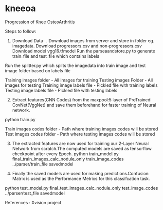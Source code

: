 # kneeoa
Progression of Knee OsteoArthritis

Steps to follow:

1) Download Data- .
  Download images from server and store in folder eg. imagedata. Download progressors.csv and non-progressors.csv
  Download model vgg16.tfmodel
  Run the parseaandstore.py to generate train_file and test_file which contains labels

  Run the splitter.py which splits the imagedata into train image and test image folder based on labels file 

Training images folder - All images for training
Testing images Folder - All images for testing
Training image labels file - Pickled file with training labels
Testing image labels file - Pickled file with testing labels

2) Extract features(CNN Codes) from the maxpool:5 layer of PreTrained CovNet(VggNet) and save them beforehand for faster training of Neural network.

python train.py <Training images folder> <Testing image folder> <Train images codes folder > <Test images codes folder>

Train images codes folder - Path where training images codes will be stored
Test images codes folder - Path where testing images codes will be stored

3) The extracted features are now used for training our 2-Layer Neural Network from scratch.The computed models are saved as tensorflow checkpoint after every Epoch.
python train_model.py final_train_images_calc_nodule_only train_image_codes ../parser/train_file savedmodel

4) Finally the saved models are used for making predictions.Confusion Matrix is used as the Performance Metrics for this classifcation task.

python test_model.py final_test_images_calc_nodule_only test_image_codes ../parser/test_file savedmodel

References : Xvision project
